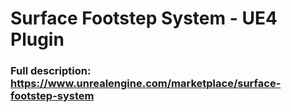 # Surface Footstep System - UE4 Plugin
### Full description: https://www.unrealengine.com/marketplace/surface-footstep-system

